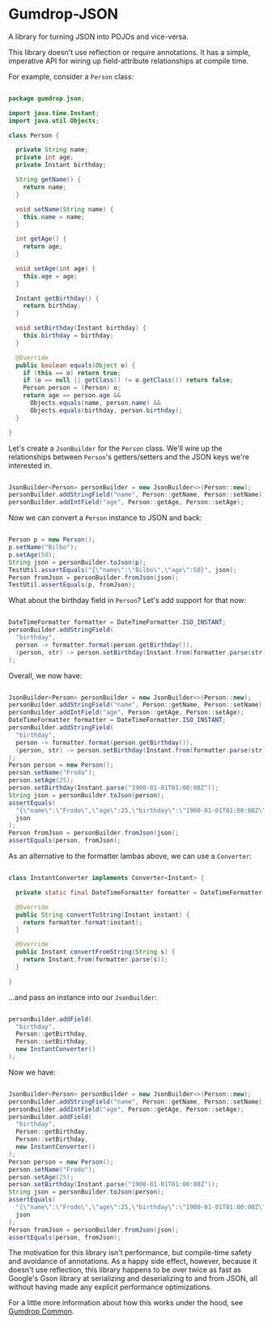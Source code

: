 # Gumdrop-JSON

A library for turning JSON into POJOs and vice-versa.

This library doesn't use reflection or require annotations. It has a simple, imperative API for wiring up
field-attribute relationships at compile time.

For example, consider a `Person` class:

```java

package gumdrop.json;

import java.time.Instant;
import java.util.Objects;

class Person {

  private String name;
  private int age;
  private Instant birthday;

  String getName() {
    return name;
  }

  void setName(String name) {
    this.name = name;
  }

  int getAge() {
    return age;
  }

  void setAge(int age) {
    this.age = age;
  }

  Instant getBirthday() {
    return birthday;
  }

  void setBirthday(Instant birthday) {
    this.birthday = birthday;
  }

  @Override
  public boolean equals(Object o) {
    if (this == o) return true;
    if (o == null || getClass() != o.getClass()) return false;
    Person person = (Person) o;
    return age == person.age &&
      Objects.equals(name, person.name) &&
      Objects.equals(birthday, person.birthday);
  }

}

```

Let's create a `JsonBuilder` for the `Person` class. We'll wire up the relationships between `Person`'s getters/setters
and the JSON keys we're interested in.

```java

JsonBuilder<Person> personBuilder = new JsonBuilder<>(Person::new);
personBuilder.addStringField("name", Person::getName, Person::setName);
personBuilder.addIntField("age", Person::getAge, Person::setAge);

```

Now we can convert a `Person` instance to JSON and back:

```java

Person p = new Person();
p.setName("Bilbo");
p.setAge(50);
String json = personBuilder.toJson(p);
TestUtil.assertEquals("{\"name\":\"Bilbo\",\"age\":50}", json);
Person fromJson = personBuilder.fromJson(json);
TestUtil.assertEquals(p, fromJson);

```

What about the birthday field in `Person`? Let's add support for that now:

```java

DateTimeFormatter formatter = DateTimeFormatter.ISO_INSTANT;
personBuilder.addStringField(
  "birthday",
  person -> formatter.format(person.getBirthday()),
  (person, str) -> person.setBirthday(Instant.from(formatter.parse(str)))
);

```

Overall, we now have:

```java

JsonBuilder<Person> personBuilder = new JsonBuilder<>(Person::new);
personBuilder.addStringField("name", Person::getName, Person::setName);
personBuilder.addIntField("age", Person::getAge, Person::setAge);
DateTimeFormatter formatter = DateTimeFormatter.ISO_INSTANT;
personBuilder.addStringField(
  "birthday",
  person -> formatter.format(person.getBirthday()),
  (person, str) -> person.setBirthday(Instant.from(formatter.parse(str)))
);
Person person = new Person();
person.setName("Frodo");
person.setAge(25);
person.setBirthday(Instant.parse("1900-01-01T01:00:00Z"));
String json = personBuilder.toJson(person);
assertEquals(
  "{\"name\":\"Frodo\",\"age\":25,\"birthday\":\"1900-01-01T01:00:00Z\"}",
  json
);
Person fromJson = personBuilder.fromJson(json);
assertEquals(person, fromJson);

```

As an alternative to the formatter lambas above, we can use a `Converter`:

```java

class InstantConverter implements Converter<Instant> {

  private static final DateTimeFormatter formatter = DateTimeFormatter.ISO_INSTANT;

  @Override
  public String convertToString(Instant instant) {
    return formatter.format(instant);
  }

  @Override
  public Instant convertFromString(String s) {
    return Instant.from(formatter.parse(s));
  }

}

```

...and pass an instance into our `JsonBuilder`:

```java

personBuilder.addField(
  "birthday",
  Person::getBirthday,
  Person::setBirthday,
  new InstantConverter()
);

```

Now we have:

```java

JsonBuilder<Person> personBuilder = new JsonBuilder<>(Person::new);
personBuilder.addStringField("name", Person::getName, Person::setName);
personBuilder.addIntField("age", Person::getAge, Person::setAge);
personBuilder.addField(
  "birthday",
  Person::getBirthday,
  Person::setBirthday,
  new InstantConverter()
);
Person person = new Person();
person.setName("Frodo");
person.setAge(25);
person.setBirthday(Instant.parse("1900-01-01T01:00:00Z"));
String json = personBuilder.toJson(person);
assertEquals(
  "{\"name\":\"Frodo\",\"age\":25,\"birthday\":\"1900-01-01T01:00:00Z\"}",
  json
);
Person fromJson = personBuilder.fromJson(json);
assertEquals(person, fromJson);

```

The motivation for this library isn't performance, but compile-time safety and avoidance of annotations.
As a happy side effect, however, because it doesn't use reflection, this library happens to be over twice as fast as
Google's Gson library at serializing and deserializing to and from JSON, all without having made any explicit
performance optimizations.

For a little more information about how this works under the hood, see [Gumdrop Common](../gumdrop.common/).